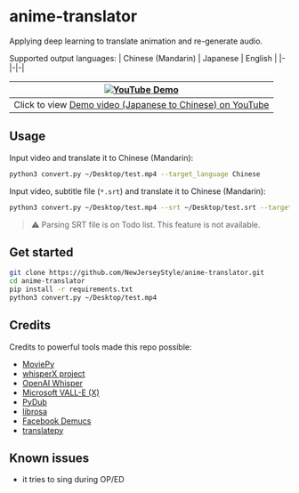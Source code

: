 # anime-translator
Applying deep learning to translate animation and re-generate audio.

Supported output languages:
| Chinese (Mandarin) | Japanese | English |
|-|-|-|

|[![YouTube Demo](https://img.youtube.com/vi/Rl5Z85zWLgk/0.jpg)](https://youtu.be/Rl5Z85zWLgk)|
|-|
|Click to view [Demo video (Japanese to Chinese) on YouTube](https://youtu.be/Rl5Z85zWLgk)|

## Usage
Input video and translate it to Chinese (Mandarin):
```bash
python3 convert.py ~/Desktop/test.mp4 --target_language Chinese
```

Input video, subtitle file (`*.srt`) and translate it to Chinese (Mandarin):
```bash
python3 convert.py ~/Desktop/test.mp4 --srt ~/Desktop/test.srt --target_language Chinese
```
> ⚠️ Parsing SRT file is on Todo list. This feature is not available.

## Get started
```bash
git clone https://github.com/NewJerseyStyle/anime-translator.git
cd anime-translator
pip install -r requirements.txt
python3 convert.py ~/Desktop/test.mp4
```

## Credits
Credits to powerful tools made this repo possible:
- [MoviePy](https://github.com/Zulko/moviepy)
- [whisperX project](https://github.com/m-bain/whisperX)
- [OpenAI Whisper](https://github.com/openai/whisper)
- [Microsoft VALL-E (X)](https://github.com/Plachtaa/VALL-E-X)
- [PyDub](https://github.com/jiaaro/pydub)
- [librosa](https://github.com/librosa/librosa)
- [Facebook Demucs](https://github.com/facebookresearch/demucs)
- [translatepy](https://github.com/Animenosekai/translate)

## Known issues
- it tries to sing during OP/ED
